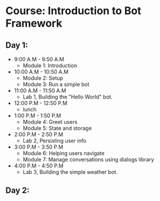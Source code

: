 # Course: Introduction to Bot Framework

## Day 1:
* 9:00 A.M - 9:50 A.M
  - Module 1: Introduction
* 10:00 A.M - 10:50 A.M
  - Module 2: Setup
  - Module 3: Run a simple bot
* 11:00 A.M - 11:50 A.M
  - Lab 1, Building the "Hello World" bot.
* 12:00 P.M - 12:50 P.M
  - lunch
* 1:00 P.M - 1:50 P.M
  - Module 4: Greet users
  - Module 5: State and storage
* 2:00 P.M - 2:50 P.M
  - Lab 2, Persisting user info
* 3:00 P.M - 3:50 P.M
  - Module 6: Helping users navigate
  - Module 7: Manage conversations using dialogs library
* 4:00 P.M - 4:50 P.M
  - Lab 3, Building the simple weather bot.

## Day 2:
